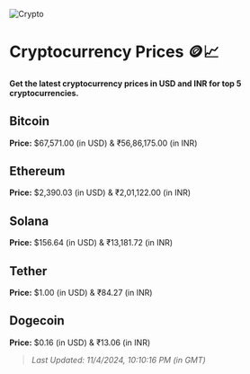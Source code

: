 
![Crypto](https://www.techguide.com.au/wp-content/uploads/2020/11/crypto3.jpeg)

# Cryptocurrency Prices 🪙📈

#### Get the latest cryptocurrency prices in USD and INR for top 5 cryptocurrencies.

## Bitcoin

**Price:** $67,571.00 (in USD) & ₹56,86,175.00 (in INR)

## Ethereum

**Price:** $2,390.03 (in USD) & ₹2,01,122.00 (in INR)

## Solana

**Price:** $156.64 (in USD) & ₹13,181.72 (in INR)

## Tether

**Price:** $1.00 (in USD) & ₹84.27 (in INR)

## Dogecoin

**Price:** $0.16 (in USD) & ₹13.06 (in INR)

> _Last Updated: 11/4/2024, 10:10:16 PM (in GMT)_
